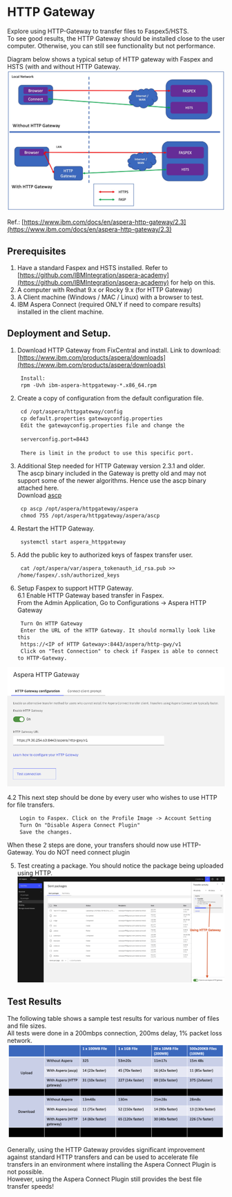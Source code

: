 # HTTP Gateway

Explore using HTTP-Gateway to transfer files to Faspex5/HSTS.    
To see good results, the HTTP Gateway should be installed close to the user computer. Otherwise, you can still see functionality but not performance. 

Diagram below shows a typical setup of HTTP gateway with Faspex and HSTS (with and without HTTP Gateway.   
![](images/image2.jpg)   

Ref.: [https://www.ibm.com/docs/en/aspera-http-gateway/2.3](https://www.ibm.com/docs/en/aspera-http-gateway/2.3)   

## Prerequisites
1. Have a standard Faspex and HSTS installed. Refer to [https://github.com/IBMIntegration/aspera-academy](https://github.com/IBMIntegration/aspera-academy) for help on this.   
2. A computer with Redhat 9.x or Rocky 9.x (for HTTP Gateway)
3. A Client machine (Windows / MAC / Linux) with a browser to test. 
4. IBM Aspera Connect (required ONLY if need to compare results) installed in the client machine. 


## Deployment and Setup.  

1. Download HTTP Gateway from FixCentral and install. Link to download: [https://www.ibm.com/products/aspera/downloads](https://www.ibm.com/products/aspera/downloads)   

        Install:
        rpm -Uvh ibm-aspera-httpgateway-*.x86_64.rpm   


2. Create a copy of configuration from the default configuration file.    


        cd /opt/aspera/httpgateway/config
        cp default.properties gatewayconfig.properties     
        Edit the gatewayconfig.properties file and change the 
        
        serverconfig.port=8443

        There is limit in the product to use this specific port.   

3. Additional Step needed for HTTP Gateway version 2.3.1 and older.   
        The ascp binary included in the Gateway is pretty old and may not support some of the newer algorithms. Hence use the ascp binary attached here.   
        Download [ascp](./ascp)      

        cp ascp /opt/aspera/httpgateway/aspera
        chmod 755 /opt/aspera/httpgateway/aspera/ascp


4. Restart the HTTP Gateway.  

        systemctl start aspera_httpgateway  

5. Add the public key to authorized keys of faspex transfer user. 

        cat /opt/aspera/var/aspera_tokenauth_id_rsa.pub >> /home/faspex/.ssh/authorized_keys         
        

6. Setup Faspex to support HTTP Gateway.  
6.1		Enable HTTP Gateway based transfer in Faspex.    
        From the Admin Application, Go to Configurations -> Aspera HTTP Gateway 

        Turn On HTTP Gateway
        Enter the URL of the HTTP Gateway. It should normally look like this
        https://<IP of HTTP Gateway>:8443/aspera/http-gwy/v1    
        Click on "Test Connection" to check if Faspex is able to connect to HTTP-Gateway.   


![](images/image6.jpg)



4.2	This next step should be done by every user who wishes to use HTTP for file transfers.    

        Login to Faspex. Click on the Profile Image -> Account Setting
        Turn On "Disable Aspera Connect Plugin"    
        Save the changes.   

When these 2 steps are done, your transfers should now use HTTP-Gateway. You do NOT need connect plugin 

5. Test creating a package. You should notice the package being uploaded using HTTP.    
![](images/image7.jpg)


## Test Results
The following table shows a sample test results for various number of files and file sizes.  
All tests were done in a 200mbps connection, 200ms delay, 1% packet loss network.   
![](images/image5.jpg)

Generally, using the HTTP Gateway provides significant improvement against standard HTTP transfers and can be used to accelerate file transfers in an environment where installing the Aspera Connect Plugin is not possible.   
However, using the Aspera Connect Plugin still provides the best file transfer speeds!  




